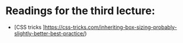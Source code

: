 # Readings for the third lecture:

* [CSS tricks ]https://css-tricks.com/inheriting-box-sizing-probably-slightly-better-best-practice/)